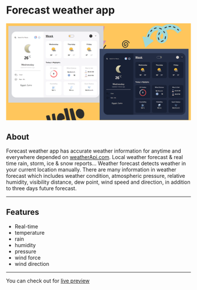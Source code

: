 # Forecast weather app
![background](./public/images/Background.png)

## About
Forecast weather app has accurate weather information for anytime and everywhere depended on [weatherApi.com](https://www.weatherapi.com/).
Local weather forecast & real time rain, storm, ice & snow reports...
Weather forecast detects weather in your current location manually. There are many information in weather forecast which includes weather condition, atmospheric pressure, relative humidity, visibility distance, dew point, wind speed and direction, in addition to three days future forecast.

---
## Features
- Real-time
- temperature
- rain
- humidity
- pressure
- wind force
- wind direction

---
You can check out for [live preview](https://mostafaismaiel.github.io/forecast-weather-app/)
